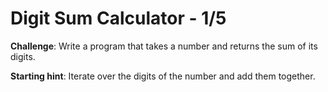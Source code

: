 # Digit Sum Calculator - 1/5
**Challenge**: Write a program that takes a number and returns the sum of its digits.

**Starting hint**: Iterate over the digits of the number and add them together.